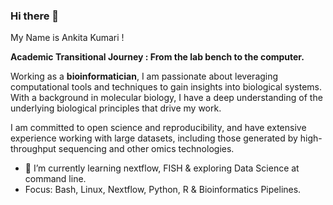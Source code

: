 ### Hi there 👋
My Name is Ankita Kumari !

**Academic Transitional Journey : From the lab bench to the computer.**<br />

Working as a **bioinformatician**, I am passionate about leveraging computational tools and techniques to gain insights into biological systems. 
With a background in molecular biology, I have a deep understanding of the underlying biological principles that drive my work.

I am committed to open science and reproducibility, and have extensive experience working with large datasets, including those generated by high-throughput sequencing and other omics technologies. 


- 🌱 I’m currently learning nextflow, FISH & exploring Data Science at command line.
- Focus: Bash, Linux, Nextflow, Python, R & Bioinformatics Pipelines.
